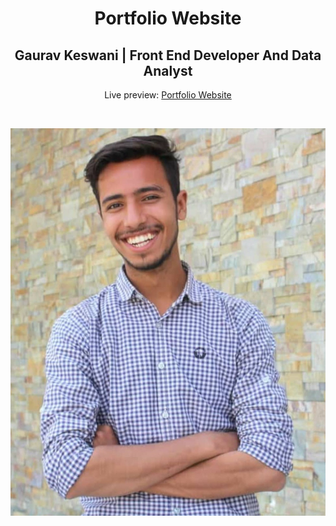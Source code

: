 <h1 align="center">Portfolio Website</h1>
<h2 align="center">Gaurav Keswani | Front End Developer And Data Analyst </h2>
<p align="center">Live preview: <a href="https://www.gauravkeswani.tech">Portfolio Website</a></p><br>
<p align="center">
<img src="images/gaurav_large.jpg" width="550" alt="Portfolio Website">
</p>
